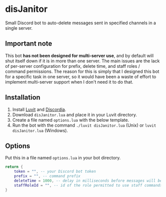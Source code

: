 # disJanitor
Small Discord bot to auto-delete messages sent in specified channels in a single server.

## Important note

This bot **has not been designed for multi-server use**, and by default will shut itself down if it is in more than one server. The main issues are the lack of per-server configuration for prefix, delete time, and staff roles / command permissions. The reason for this is simply that I designed this bot for a specific task in one server, so it would have been a waste of effort to implement multi-server support when I don't need it to do that.

## Installation

1. Install [Luvit](https://luvit.io) and [Discordia](https://github.com/SinisterRectus/Discordia).
2. Download `disJanitor.lua` and place it in your Luvit directory.
3. Create a file named `options.lua` with the below template.
4. Run the bot with the command `./luvit disJanitor.lua` (Unix) or `luvit disJanitor.lua` (Windows).

## Options

Put this in a file named `options.lua` in your bot directory.

```lua
return {
	token = "", -- your Discord bot token
	prefix = "", -- command prefix
	deleteTime = 1000, -- delay in milliseconds before messages will be deleted
	staffRoleId = "", -- id of the role permitted to use staff commands
}
```
